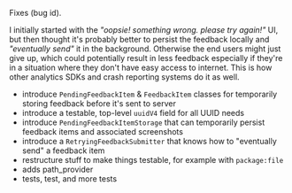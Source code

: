 Fixes (bug id).

I initially started with the _"oopsie! something wrong. please try again!"_ UI, but then thought it's probably better to persist the feedback locally and _"eventually send"_ it in the background.
Otherwise the end users might just give up, which could potentially result in less feedback especially if they're in a situation where they don't have easy access to internet.
This is how other analytics SDKs and crash reporting systems do it as well.

* introduce `PendingFeedbackItem` & `FeedbackItem` classes for temporarily storing feedback before it's sent to server
* introduce a testable, top-level `uuidV4` field for all UUID needs
* introduce `PendingFeedbackItemStorage` that can temporarily persist feedback items and associated screenshots
* introduce a `RetryingFeedbackSubmitter` that knows how to "eventually send" a feedback item
* restructure stuff to make things testable, for example with `package:file`
* adds path_provider
* tests, test, and more tests